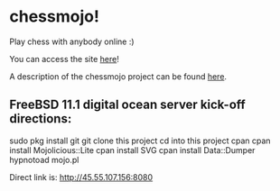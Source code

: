 # chessmojo!
Play chess with anybody online :)

You can access the site [here](http://learnnation.org/chess.html)!

A description of the chessmojo project can be found [here](http://matthewlancellotti.com/chessmojo/).


## FreeBSD 11.1 digital ocean server kick-off directions:
sudo pkg install git
git clone this project
cd into this project
cpan
cpan install Mojolicious::Lite
cpan install SVG
cpan install Data::Dumper
hypnotoad mojo.pl

Direct link is: http://45.55.107.156:8080

